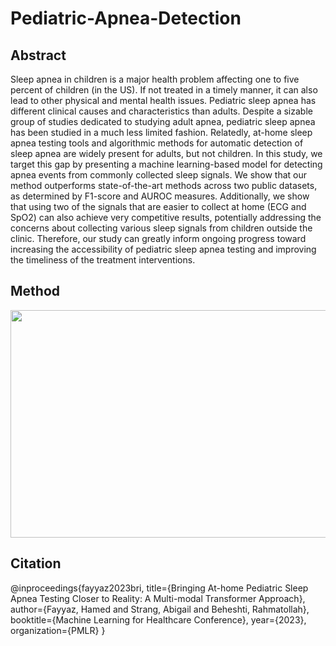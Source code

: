 # Pediatric-Apnea-Detection

## Abstract
Sleep apnea in children is a major health problem affecting one to five percent of children (in the US). If not treated in a timely manner, it can also lead to other physical and mental health issues. Pediatric sleep apnea has different clinical causes and characteristics than adults. Despite a sizable group of studies dedicated to studying adult apnea, pediatric sleep apnea has been studied in a much less limited fashion. Relatedly, at-home sleep apnea testing tools and algorithmic methods for automatic detection of sleep apnea are widely present for adults, but not children. In this study, we target this gap by presenting a machine learning-based model for detecting apnea events from commonly collected sleep signals. We show that our method outperforms state-of-the-art methods across two public datasets, as determined by F1-score and AUROC measures. Additionally, we show that using two of the signals that are easier to collect at home (ECG and SpO2) can also achieve very competitive results, potentially addressing the concerns about collecting various sleep signals from children outside the clinic. Therefore, our study can greatly inform ongoing progress toward increasing the accessibility of pediatric sleep apnea testing and improving the timeliness of the treatment interventions. 

## Method


<img src="https://github.com/healthylaife/Pediatric-Apnea-Detection/assets/62315376/bcaf5c4a-bdc0-4f90-9ac9-95397422bb3e" width="660" height="364">

## Citation

@inproceedings{fayyaz2023bri,
  title={Bringing At-home Pediatric Sleep Apnea Testing Closer to Reality: A Multi-modal Transformer Approach},
  author={Fayyaz, Hamed and Strang, Abigail and Beheshti, Rahmatollah},
  booktitle={Machine Learning for Healthcare Conference},
  year={2023},
  organization={PMLR}
}

